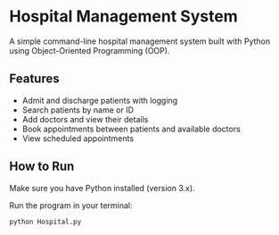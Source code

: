 # Hospital Management System

A simple command-line hospital management system built with Python using Object-Oriented Programming (OOP).

## Features
- Admit and discharge patients with logging
- Search patients by name or ID
- Add doctors and view their details
- Book appointments between patients and available doctors
- View scheduled appointments

## How to Run
Make sure you have Python installed (version 3.x).

Run the program in your terminal:

```bash
python Hospital.py
